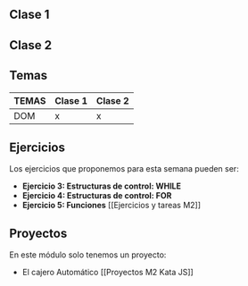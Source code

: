 ## Clase 1

## Clase 2

## Temas
|TEMAS   | Clase 1| Clase 2|
|---|---|---|
|DOM|x|x|

## Ejercicios
Los ejercicios que proponemos para esta semana pueden ser:
- **Ejercicio 3: Estructuras de control: WHILE**
- **Ejercicio 4: Estructuras de control: FOR**
- **Ejercicio 5: Funciones**
[[Ejercicios y tareas M2]]

## Proyectos
En este módulo solo tenemos un proyecto:
- El cajero Automático
[[Proyectos M2 Kata JS]]

